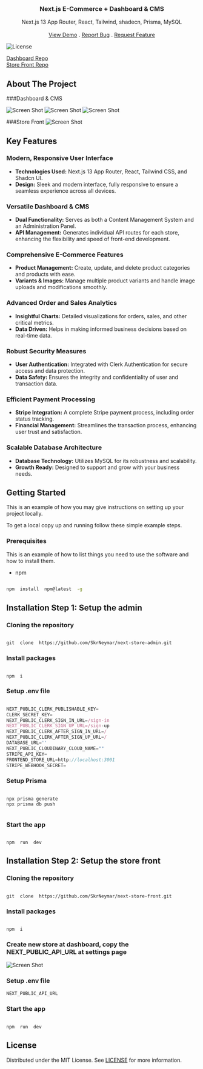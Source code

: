<br/>
<p align="center">
  <h3 align="center">Next.js  E-Commerce + Dashboard & CMS</h3>

  <p align="center">
    Next.js 13 App Router, React, Tailwind, shadecn, Prisma, MySQL 
    <br/>
    <br/>
    <a href="https://next-store-showcase.vercel.app/">View Demo</a>
    .
    <a href="https://github.com/SkrNeymar/next-store-show/issues">Report Bug</a>
    .
    <a href="https://github.com/SkrNeymar/next-store-show/issues">Request Feature</a>
  </p>
</p>

![License](https://img.shields.io/github/license/SkrNeymar/next-store-show)

[Dashboard Repo](https://github.com/SkrNeymar/next-store-admin)  
[Store Front Repo](https://github.com/SkrNeymar/next-store-front)

## About The Project

###Dashboard & CMS

![Screen Shot](https://res.cloudinary.com/djhhzsnda/image/upload/v1709966437/dashboard_lzcssc.png)
![Screen Shot](https://res.cloudinary.com/djhhzsnda/image/upload/v1709966438/api_mxy4pf.png)
![Screen Shot](https://res.cloudinary.com/djhhzsnda/image/upload/v1709966438/variant_tnsbmm.png)

###Store Front
![Screen Shot](https://res.cloudinary.com/djhhzsnda/image/upload/v1709966438/storefront_wvzore.png)

## Key Features

### Modern, Responsive User Interface

- **Technologies Used:** Next.js 13 App Router, React, Tailwind CSS, and Shadcn UI.
- **Design:** Sleek and modern interface, fully responsive to ensure a seamless experience across all devices.

### Versatile Dashboard & CMS

- **Dual Functionality:** Serves as both a Content Management System and an Administration Panel.
- **API Management:** Generates individual API routes for each store, enhancing the flexibility and speed of front-end development.

### Comprehensive E-Commerce Features

- **Product Management:** Create, update, and delete product categories and products with ease.
- **Variants & Images:** Manage multiple product variants and handle image uploads and modifications smoothly.

### Advanced Order and Sales Analytics

- **Insightful Charts:** Detailed visualizations for orders, sales, and other critical metrics.
- **Data Driven:** Helps in making informed business decisions based on real-time data.

### Robust Security Measures

- **User Authentication:** Integrated with Clerk Authentication for secure access and data protection.
- **Data Safety:** Ensures the integrity and confidentiality of user and transaction data.

### Efficient Payment Processing

- **Stripe Integration:** A complete Stripe payment process, including order status tracking.
- **Financial Management:** Streamlines the transaction process, enhancing user trust and satisfaction.

### Scalable Database Architecture

- **Database Technology:** Utilizes MySQL for its robustness and scalability.
- **Growth Ready:** Designed to support and grow with your business needs.

## Getting Started

This is an example of how you may give instructions on setting up your project locally.

To get a local copy up and running follow these simple example steps.

### Prerequisites

This is an example of how to list things you need to use the software and how to install them.

- npm

```sh

npm  install  npm@latest  -g

```

## Installation Step 1: Setup the admin

### Cloning the repository

```shell

git  clone  https://github.com/SkrNeymar/next-store-admin.git

```

### Install packages

```shell

npm  i

```

### Setup .env file

```js

NEXT_PUBLIC_CLERK_PUBLISHABLE_KEY=
CLERK_SECRET_KEY=
NEXT_PUBLIC_CLERK_SIGN_IN_URL=/sign-in
NEXT_PUBLIC_CLERK_SIGN_UP_URL=/sign-up
NEXT_PUBLIC_CLERK_AFTER_SIGN_IN_URL=/
NEXT_PUBLIC_CLERK_AFTER_SIGN_UP_URL=/
DATABASE_URL=''
NEXT_PUBLIC_CLOUDINARY_CLOUD_NAME=""
STRIPE_API_KEY=
FRONTEND_STORE_URL=http://localhost:3001
STRIPE_WEBHOOK_SECRET=

```

### Setup Prisma

```shell

npx prisma generate
npx prisma db push


```

### Start the app

```shell

npm  run  dev

```

## Installation Step 2: Setup the store front

### Cloning the repository

```shell

git  clone  https://github.com/SkrNeymar/next-store-front.git

```

### Install packages

```shell

npm  i

```

### Create new store at dashboard, copy the NEXT_PUBLIC_API_URL at settings page

![Screen Shot](https://res.cloudinary.com/djhhzsnda/image/upload/v1709967414/Snipaste_2024-03-09_16-56-42_qaezq6.png)

### Setup .env file

```js
NEXT_PUBLIC_API_URL
```

### Start the app

```shell

npm  run  dev

```

## License

Distributed under the MIT License. See [LICENSE](https://github.com/SkrNeymar/airbnb-nextjs-clone/blob/main/LICENSE.txt) for more information.
